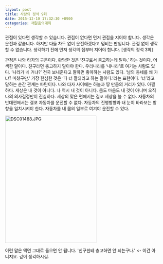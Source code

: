 ```yaml
---
layout: post
title: 사랑의 정석 9회
date: 2015-12-10 17:32:30 +0900
categories: 깨달음의대화
---
```

관점이 있다면 생각할 수 있습니다. 관점이 없다면 먼저 관점을 지어야 합니다. 생각은 운전과 같습니다. 하지만 다들 차도 없이 운전하겠다고 덤비는 판입니다. 관점 없이 생각할 수 없습니다. 생각하기 전에 먼저 생각의 집부터 지어야 합니다. [생각의 정석 3회] 

  


관점은 나와 타자의 구분이다. 황당한 것은 ‘친구로서 충고하는데 말야.’ 하는 것이다. 어색한 말이다. 친구라면 충고하지 말아야 한다. 우리나라를 ‘내나라’로 여기는 사람도 있다. ‘나라가 네 거냐?’ 천국 보내준다고 말하면 좋아하는 사람도 있다. ‘남의 동네를 왜 가냐? 미쳤구만.’ 가장 한심한 것은 ‘다 너 잘되라고 하는 말이다.’라는 표현이다. ‘너’라고 말하는 순간 관계는 파탄이다. 나와 타자 사이에는 하늘과 땅 만큼의 거리가 있다. 아찔하다. 세상은 내 것이 아니다. 나 역시 내 것이 아니다. 몸도 마음도 내 것이 아니며 오직 나의 의사결정만이 진실하다. 세상의 맞은 편에서는 결코 세상을 볼 수 없다. 자동차의 반대편에서는 결코 자동차를 운전할 수 없다. 자동차의 진행방향과 내 눈이 바라보는 방향을 일치시켜야 한다. 자동차를 내 몸의 일부로 여겨야 운전할 수 있다. 

  


  



<img src="assets/attach/images/198/793/646/DSC01488.JPG" alt="DSC01488.JPG" width="300" height="419" />   


  


이런 말은 액면 그대로 들으면 안 됩니다. '친구한테 충고하면 안 되는구나.' <- 이건 아니지요. 깊이 생각하시길.
